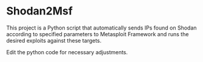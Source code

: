 # Shodan2Msf

This project is a Python script that automatically sends IPs found on Shodan according to specified parameters to Metasploit Framework and runs the desired exploits against these targets.

Edit the python code for necessary adjustments.
